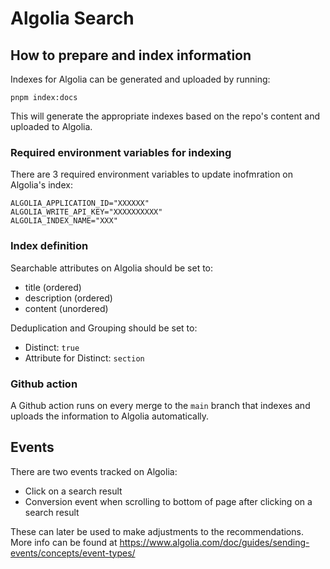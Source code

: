 # Algolia Search

## How to prepare and index information

Indexes for Algolia can be generated and uploaded by running:

`pnpm index:docs`

This will generate the appropriate indexes based on the repo's content and uploaded to Algolia.

### Required environment variables for indexing

There are 3 required environment variables to update inofmration on Algolia's index:

```
ALGOLIA_APPLICATION_ID="XXXXXX"
ALGOLIA_WRITE_API_KEY="XXXXXXXXXX"
ALGOLIA_INDEX_NAME="XXX"
```

### Index definition

Searchable attributes on Algolia should be set to:

- title (ordered)
- description (ordered)
- content (unordered)

Deduplication and Grouping should be set to:

- Distinct: `true`
- Attribute for Distinct: `section`

### Github action

A Github action runs on every merge to the `main` branch that indexes and uploads the information to Algolia automatically.

## Events

There are two events tracked on Algolia:

- Click on a search result
- Conversion event when scrolling to bottom of page after clicking on a search result

These can later be used to make adjustments to the recommendations. More info can be found at https://www.algolia.com/doc/guides/sending-events/concepts/event-types/
